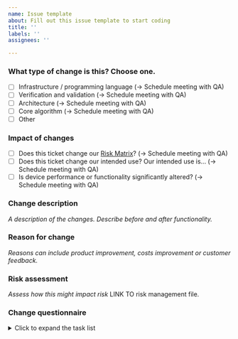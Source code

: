 ```yaml
---
name: Issue template
about: Fill out this issue template to start coding
title: ''
labels: ''
assignees: ''

---
```


### What type of change is this? Choose one.
- [ ] Infrastructure / programming language (-> Schedule meeting with QA)
- [ ] Verification and validation (-> Schedule meeting with QA)
- [ ] Architecture (-> Schedule meeting with QA)
- [ ] Core algorithm (-> Schedule meeting with QA)
- [ ] Other

### Impact of changes
- [ ] Does this ticket change our [Risk Matrix](https://drive.google.com/file/d/1FU75q1N5YYBL8HDRbQIrOO1lzGUQP8j9/view)? (-> Schedule meeting with QA)
- [ ] Does this ticket change our intended use? Our intended use is... (-> Schedule meeting with QA)
- [ ] Is device performance or functionality significantly altered? (-> Schedule meeting with QA)

### Change description
*A description of the changes. Describe before and after functionality.*

### Reason for change
*Reasons can include product improvement, costs improvement or customer feedback.*

### Risk assessment
*Assess how this might impact risk* LINK TO risk management file.

### Change questionnaire
<details>
  <summary>Click to expand the task list</summary>

  - [ ] Task 1
  - [ ] Task 2
  - [ ] Task 3
  - [x] Task 4 (completed)

</details>
